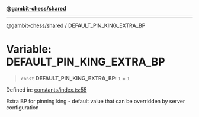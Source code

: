 [**@gambit-chess/shared**](../README.md)

***

[@gambit-chess/shared](../globals.md) / DEFAULT\_PIN\_KING\_EXTRA\_BP

# Variable: DEFAULT\_PIN\_KING\_EXTRA\_BP

> `const` **DEFAULT\_PIN\_KING\_EXTRA\_BP**: `1` = `1`

Defined in: [constants/index.ts:55](https://github.com/cango91/gambit-chess/blob/b8ea13e4976c99c29d095eae7bc504b86f9add51/shared/src/constants/index.ts#L55)

Extra BP for pinning king - default value that can be overridden by server configuration

